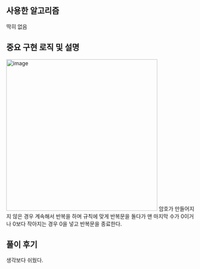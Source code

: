 ## 사용한 알고리즘

딱히 없음

## 중요 구현 로직 및 설명

   <img width="401" alt="image" src="https://user-images.githubusercontent.com/45422827/217114983-c5687251-54a7-4a6c-a19f-820254744abf.png">
   암호가 만들어지지 않은 경우 계속해서 반복을 하며 규칙에 맞게 반복문을 돌다가 맨 마지막 수가 0이거나 0보다  작아지는 경우 0을 넣고 반복문을 종료한다.

## 풀이 후기

생각보다 쉬웠다.
